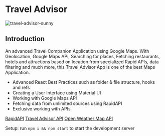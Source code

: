 # Travel Advisor

![travel-advisor-sunny](https://user-images.githubusercontent.com/17198965/165285443-62b47f79-6b74-4908-bcf6-40d7634e379f.png)

## Introduction
An advanced Travel Companion Application using Google Maps. With Geolocation, Google Maps API, Searching for places, Fetching restaurants, hotels and attractions based on location from specialized Rapid APIs, data filtering and much more, this Travel Advisor App is one of the best Maps Application.

- Advanced React Best Practices such as folder & file structure, hooks and refs
- Creating a User Interface using Material UI
- Working with Google Maps API
- Fetching data from unlimited sources using RapidAPI
- Exclusive working with APIs

[RapidAPI](https://rapidapi.com/hub?utm_source=youtube.com/JavaScriptMastery&utm_medium=DevRel&utm_campaign=DevRel)
[Travel Advisor API](https://rapidapi.com/apidojo/api/travel-advisor?utm_source=youtube.com/JavaScriptMastery&utm_medium=DevRel&utm_campaign=DevRel)
[Open Weather Map API](https://rapidapi.com/community/api/open-weather-map?utm_source=youtube.com/JavaScriptMastery&utm_medium=DevRel&utm_campaign=DevRel)

Setup: run ```npm i && npm start``` to start the development server

